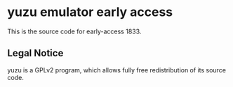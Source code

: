 yuzu emulator early access
=============

This is the source code for early-access 1833.

## Legal Notice

yuzu is a GPLv2 program, which allows fully free redistribution of its source code.